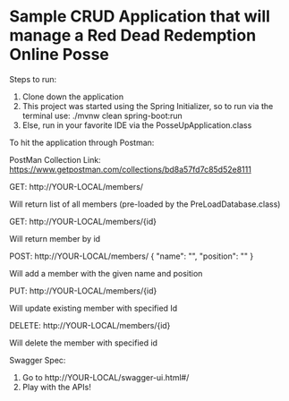 # Sample CRUD Application that will manage a Red Dead Redemption Online Posse

Steps to run:
1. Clone down the application
2. This project was started using the Spring Initializer, so to run via the terminal use: ./mvnw clean spring-boot:run
3. Else, run in your favorite IDE via the PosseUpApplication.class

To hit the application through Postman:

PostMan Collection Link:
https://www.getpostman.com/collections/bd8a57fd7c85d52e8111

GET:
http://YOUR-LOCAL/members/

Will return list of all members (pre-loaded by the PreLoadDatabase.class)

GET:
http://YOUR-LOCAL/members/{id}

Will return member by id

POST:
http://YOUR-LOCAL/members/
{
  "name": "",
  "position": ""
}

Will add a member with the given name and position

PUT:
http://YOUR-LOCAL/members/{id}

Will update existing member with specified Id

DELETE:
http://YOUR-LOCAL/members/{id}

Will delete the member with specified id

Swagger Spec:
1. Go to http://YOUR-LOCAL/swagger-ui.html#/
2. Play with the APIs!



